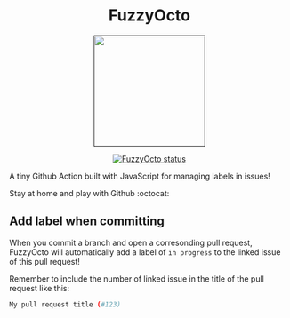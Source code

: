 <h1 align="center">
  FuzzyOcto
</h1>


<p align="center">
  <a href="">
    <img alt="" src="https://images.emojiterra.com/google/android-nougat/512px/1f419.png" width="200" />
  </a>
</p>

<p align="center">
  <a href=""><img alt="FuzzyOcto status" src="https://github.com/muachilin/FuzzyOcto/workflows/FuzzyOcto-Test/badge.svg"></a>
</p>


A tiny Github Action built with JavaScript for managing labels in issues!

Stay at home and play with Github :octocat:


## Add label when committing

When you commit a branch and open a corresonding pull request, FuzzyOcto will automatically add a label of `in progress` to the linked issue of this pull request!

Remember to include the number of linked issue in the title of the pull request like this:

```bash
My pull request title (#123)
```

